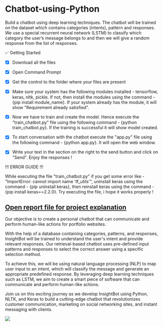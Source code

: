 # Chatbot-using-Python
Build a chatbot using deep learning techniques. The chatbot will be trained on the dataset which contains categories (intents), pattern and responses. We use a special recurrent neural network (LSTM) to classify which category the user’s message belongs to and then we will give a random response from the list of responses.

:white_check_mark:  Getting Started 

- [x] Download all the files

- [x] Open Command Prompt

- [x] Get the control to the folder where your files are present

- [x] Make sure your system has the following modules installed - 
tensorflow, keras, nltk, pickle. If not, then install the modules using the command - {pip install module_name}. If your system already has the module, it will show "Requirement already satisfied".

- [x] Now we have to train and create the model. Hence execute the "train_chatbot.py" file using the following command - {python train_chatbot.py}. If the training is successful it will show model created. 

- [x] To start conversation with the chatbot execute the "app.py" file using the following command - {python app.py}. It will open the web window. 

- [x] Write your text in the section on the right to the send button and click on "Send". Enjoy the responses !  


!!! ERROR GUIDE !!!

While executing the file "train_chatbot.py" if you get some error like - "ImportError: cannot import name 'tf_utils'", uninstall keras using the command - {pip uninstall keras}, then reinstall keras using the command - {pip install keras==2.2.0}. Try executing the file, i hope it works properly ! 

## [Open report file for project explanation](https://www.notion.so/InsightBot-using-Python-b6138ffca81241e685978dc4050bd109?pvs=4)

Our objective is to create a personal chatbot that can communicate and perform human-like actions for portfolio websites.

With the help of a database containing categories, patterns, and responses, InsightBot will be trained to understand the user's intent and provide relevant responses. Our retrieval-based chatbot uses pre-defined input patterns and responses to select the correct answer using a specific selection method.

To achieve this, we will be using natural language processing (NLP) to map user input to an intent, which will classify the message and generate an appropriate predefined response. By leveraging deep learning techniques such as LSTM, we aim to create a smart piece of software that can communicate and perform human-like actions.

Join us on this exciting journey as we develop InsightBot using Python, NLTK, and Keras to build a cutting-edge chatbot that revolutionizes customer communication, marketing on social networking sites, and instant messaging with clients.

![](https://pbs.twimg.com/media/FsKSu67aMAEvGs9?format=png&name=large)

